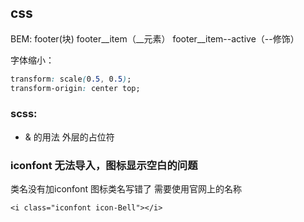 ## css

BEM: footer(块) footer__item（__元素） footer__item--active（--修饰）

字体缩小：

```css
transform: scale(0.5, 0.5);
transform-origin: center top;
```

### scss: 

- & 的用法  外层的占位符


### iconfont 无法导入，图标显示空白的问题

类名没有加iconfont 图标类名写错了 需要使用官网上的名称

`<i class="iconfont icon-Bell"></i>`
